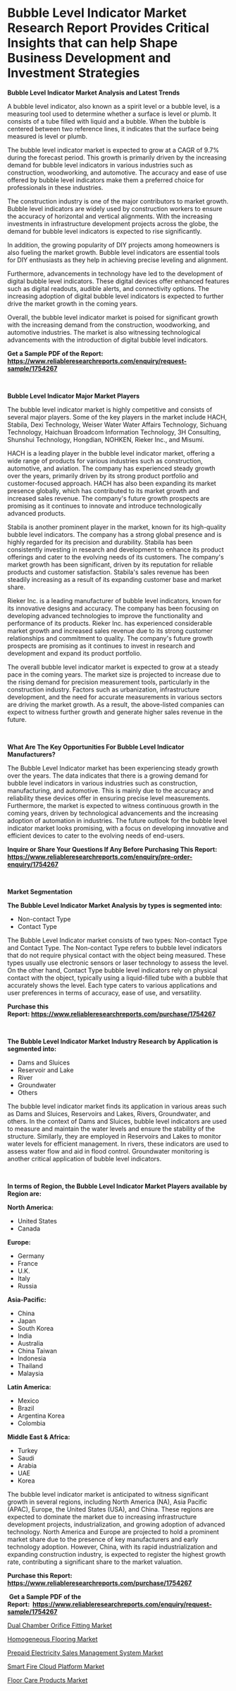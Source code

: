 <p><h1>Bubble Level Indicator Market Research Report Provides Critical Insights that can help Shape Business Development and Investment Strategies</h1></p><p><strong>Bubble Level Indicator Market Analysis and Latest Trends</strong></p>
<p><p>A bubble level indicator, also known as a spirit level or a bubble level, is a measuring tool used to determine whether a surface is level or plumb. It consists of a tube filled with liquid and a bubble. When the bubble is centered between two reference lines, it indicates that the surface being measured is level or plumb.</p><p>The bubble level indicator market is expected to grow at a CAGR of 9.7% during the forecast period. This growth is primarily driven by the increasing demand for bubble level indicators in various industries such as construction, woodworking, and automotive. The accuracy and ease of use offered by bubble level indicators make them a preferred choice for professionals in these industries.</p><p>The construction industry is one of the major contributors to market growth. Bubble level indicators are widely used by construction workers to ensure the accuracy of horizontal and vertical alignments. With the increasing investments in infrastructure development projects across the globe, the demand for bubble level indicators is expected to rise significantly.</p><p>In addition, the growing popularity of DIY projects among homeowners is also fueling the market growth. Bubble level indicators are essential tools for DIY enthusiasts as they help in achieving precise leveling and alignment.</p><p>Furthermore, advancements in technology have led to the development of digital bubble level indicators. These digital devices offer enhanced features such as digital readouts, audible alerts, and connectivity options. The increasing adoption of digital bubble level indicators is expected to further drive the market growth in the coming years.</p><p>Overall, the bubble level indicator market is poised for significant growth with the increasing demand from the construction, woodworking, and automotive industries. The market is also witnessing technological advancements with the introduction of digital bubble level indicators.</p></p>
<p><strong>Get a Sample PDF of the Report:&nbsp; <a href="https://www.reliableresearchreports.com/enquiry/request-sample/1754267">https://www.reliableresearchreports.com/enquiry/request-sample/1754267</a></strong></p>
<p>&nbsp;</p>
<p><strong>Bubble Level Indicator Major Market Players</strong></p>
<p><p>The bubble level indicator market is highly competitive and consists of several major players. Some of the key players in the market include HACH, Stabila, Dexi Technology, Weiser Water Water Affairs Technology, Sichuang Technology, Haichuan Broadcom Information Technology, 3H Consulting, Shunshui Technology, Hongdian, NOHKEN, Rieker Inc., and Misumi.</p><p>HACH is a leading player in the bubble level indicator market, offering a wide range of products for various industries such as construction, automotive, and aviation. The company has experienced steady growth over the years, primarily driven by its strong product portfolio and customer-focused approach. HACH has also been expanding its market presence globally, which has contributed to its market growth and increased sales revenue. The company's future growth prospects are promising as it continues to innovate and introduce technologically advanced products.</p><p>Stabila is another prominent player in the market, known for its high-quality bubble level indicators. The company has a strong global presence and is highly regarded for its precision and durability. Stabila has been consistently investing in research and development to enhance its product offerings and cater to the evolving needs of its customers. The company's market growth has been significant, driven by its reputation for reliable products and customer satisfaction. Stabila's sales revenue has been steadily increasing as a result of its expanding customer base and market share.</p><p>Rieker Inc. is a leading manufacturer of bubble level indicators, known for its innovative designs and accuracy. The company has been focusing on developing advanced technologies to improve the functionality and performance of its products. Rieker Inc. has experienced considerable market growth and increased sales revenue due to its strong customer relationships and commitment to quality. The company's future growth prospects are promising as it continues to invest in research and development and expand its product portfolio.</p><p>The overall bubble level indicator market is expected to grow at a steady pace in the coming years. The market size is projected to increase due to the rising demand for precision measurement tools, particularly in the construction industry. Factors such as urbanization, infrastructure development, and the need for accurate measurements in various sectors are driving the market growth. As a result, the above-listed companies can expect to witness further growth and generate higher sales revenue in the future.</p></p>
<p>&nbsp;</p>
<p><strong>What Are The Key Opportunities For Bubble Level Indicator Manufacturers?</strong></p>
<p><p>The Bubble Level Indicator market has been experiencing steady growth over the years. The data indicates that there is a growing demand for bubble level indicators in various industries such as construction, manufacturing, and automotive. This is mainly due to the accuracy and reliability these devices offer in ensuring precise level measurements. Furthermore, the market is expected to witness continuous growth in the coming years, driven by technological advancements and the increasing adoption of automation in industries. The future outlook for the bubble level indicator market looks promising, with a focus on developing innovative and efficient devices to cater to the evolving needs of end-users.</p></p>
<p><strong>Inquire or Share Your Questions If Any Before Purchasing This Report: <a href="https://www.reliableresearchreports.com/enquiry/pre-order-enquiry/1754267">https://www.reliableresearchreports.com/enquiry/pre-order-enquiry/1754267</a></strong></p>
<p>&nbsp;</p>
<p><strong>Market Segmentation</strong></p>
<p><strong>The Bubble Level Indicator Market Analysis by types is segmented into:</strong></p>
<p><ul><li>Non-contact Type</li><li>Contact Type</li></ul></p>
<p><p>The Bubble Level Indicator market consists of two types: Non-contact Type and Contact Type. The Non-contact Type refers to bubble level indicators that do not require physical contact with the object being measured. These types usually use electronic sensors or laser technology to assess the level. On the other hand, Contact Type bubble level indicators rely on physical contact with the object, typically using a liquid-filled tube with a bubble that accurately shows the level. Each type caters to various applications and user preferences in terms of accuracy, ease of use, and versatility.</p></p>
<p><strong>Purchase this Report:&nbsp;<a href="https://www.reliableresearchreports.com/purchase/1754267">https://www.reliableresearchreports.com/purchase/1754267</a></strong></p>
<p>&nbsp;</p>
<p><strong>The Bubble Level Indicator Market Industry Research by Application is segmented into:</strong></p>
<p><ul><li>Dams and Sluices</li><li>Reservoir and Lake</li><li>River</li><li>Groundwater</li><li>Others</li></ul></p>
<p><p>The bubble level indicator market finds its application in various areas such as Dams and Sluices, Reservoirs and Lakes, Rivers, Groundwater, and others. In the context of Dams and Sluices, bubble level indicators are used to measure and maintain the water levels and ensure the stability of the structure. Similarly, they are employed in Reservoirs and Lakes to monitor water levels for efficient management. In rivers, these indicators are used to assess water flow and aid in flood control. Groundwater monitoring is another critical application of bubble level indicators.</p></p>
<p>&nbsp;</p>
<p><strong>In terms of Region, the Bubble Level Indicator Market Players available by Region are:</strong></p>
<p>
    <p> <strong> North America: </strong>
        <ul>
            <li>United States</li>
            <li>Canada</li>
        </ul>
        </p> 
    <p> <strong> Europe: </strong>
        <ul>
            <li>Germany</li>
            <li>France</li>
            <li>U.K.</li>
            <li>Italy</li>
            <li>Russia</li>
        </ul>
        </p> 
    <p> <strong> Asia-Pacific: </strong>
        <ul>
            <li>China</li>
            <li>Japan</li>
            <li>South Korea</li>
            <li>India</li>
            <li>Australia</li>
            <li>China Taiwan</li>
            <li>Indonesia</li>
            <li>Thailand</li>
            <li>Malaysia</li>
        </ul>
        </p> 
    <p> <strong> Latin America: </strong>
        <ul>
            <li>Mexico</li>
            <li>Brazil</li>
            <li>Argentina Korea</li>
            <li>Colombia</li>
        </ul>
        </p> 
    <p> <strong> Middle East & Africa: </strong>
        <ul>
            <li>Turkey</li>
            <li>Saudi</li>
            <li>Arabia</li>
            <li>UAE</li>
            <li>Korea</li>
        </ul>
    </p>
    </p>
<p><p>The bubble level indicator market is anticipated to witness significant growth in several regions, including North America (NA), Asia Pacific (APAC), Europe, the United States (USA), and China. These regions are expected to dominate the market due to increasing infrastructure development projects, industrialization, and growing adoption of advanced technology. North America and Europe are projected to hold a prominent market share due to the presence of key manufacturers and early technology adoption. However, China, with its rapid industrialization and expanding construction industry, is expected to register the highest growth rate, contributing a significant share to the market valuation.</p></p>
<p><strong>Purchase this Report: <a href="https://www.reliableresearchreports.com/purchase/1754267">https://www.reliableresearchreports.com/purchase/1754267</a></strong></p>
<p>&nbsp;<strong>Get a Sample PDF of the Report:&nbsp;&nbsp;<a href="https://www.reliableresearchreports.com/enquiry/request-sample/1754267">https://www.reliableresearchreports.com/enquiry/request-sample/1754267</a></strong></p>
<p><strong></strong></p>
<p><p><a href="https://github.com/ChiragRP21/Market-Research-Report-List-2/blob/main/dual-chamber-orifice-fitting-market.md">Dual Chamber Orifice Fitting Market</a></p><p><a href="https://medium.com/@bradomar67436/homogeneous-flooring-market-the-key-to-successful-business-strategy-forecast-till-2030-d32628a30af1">Homogeneous Flooring Market</a></p><p><a href="https://issuu.com/reportprime-2/docs/prepaid-electricity-sales-management-system-market">Prepaid Electricity Sales Management System Market</a></p><p><a href="https://issuu.com/reportprime-2/docs/smart-fire-cloud-platform-market-size-2030.pptx">Smart Fire Cloud Platform Market</a></p><p><a href="https://medium.com/@bradomar67436/floor-care-products-nbsp-market-focuses-on-market-share-size-and-projected-forecast-till-2030-e4cac512e194">Floor Care Products Market</a></p></p>